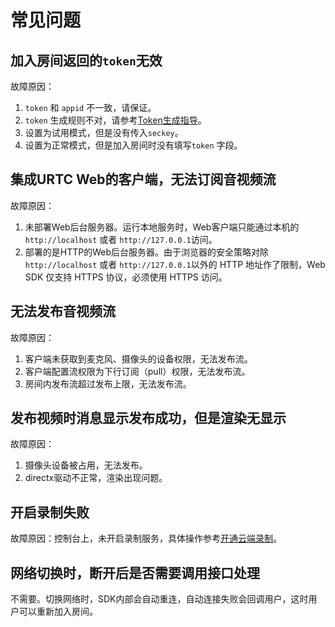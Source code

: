 # 常见问题

## 加入房间返回的`token`无效

故障原因：  
1. `token` 和 `appid` 不一致，请保证。  
2. `token` 生成规则不对，请参考[Token生成指导](urtc/sdk/token)。  
3. 设置为试用模式，但是没有传入`seckey`。  
4. 设置为正常模式，但是加入房间时没有填写`token` 字段。  

## 集成URTC Web的客户端，无法订阅音视频流

故障原因：  
1. 未部署Web后台服务器。运行本地服务时，Web客户端只能通过本机的 `http://localhost` 或者 `http://127.0.0.1`访问。
2. 部署的是HTTP的Web后台服务器。由于浏览器的安全策略对除`http://localhost` 或者 `http://127.0.0.1`以外的 HTTP 地址作了限制，Web SDK 仅支持 HTTPS 协议，必须使用 HTTPS 访问。

## 无法发布音视频流

故障原因：  
1. 客户端未获取到麦克风、摄像头的设备权限，无法发布流。
2. 客户端配置流权限为下行订阅（pull）权限，无法发布流。  
3. 房间内发布流超过发布上限，无法发布流。  

## 发布视频时消息显示发布成功，但是渲染无显示

故障原因：  
1. 摄像头设备被占用，无法发布。  
2. directx驱动不正常，渲染出现问题。  

## 开启录制失败

故障原因：控制台上，未开启录制服务，具体操作参考[开通云端录制](urtc/cloudRecord/openRecord)。 

## 网络切换时，断开后是否需要调用接口处理

不需要。切换网络时，SDK内部会自动重连，自动连接失败会回调用户，这时用户可以重新加入房间。 
